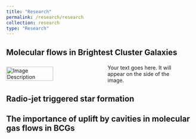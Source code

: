 ```yaml
---
title: "Research"
permalink: /research/research
collection: research
type: "Research"
---
```


## Molecular flows in Brightest Cluster Galaxies
<div class="image-with-text">
  <img src="../images/" alt="Image Description" class="half-width-image">
  <div class="text-on-side">
    Your text goes here. It will appear on the side of the image.
  </div>
</div>

<style>
  .image-with-text {
    display: flex;
    align-items: center;
    width: 100%;
    margin: 20px 0;
  }

  .half-width-image {
    width: 50%; /* Image takes up half the width */
    max-width: 100%; /* Ensure image doesn't exceed container width */
  }

  .text-on-side {
    flex: 1; /* Text takes up the remaining space */
    padding: 0 20px; /* Add spacing around the text */
  }
</style>

## Radio-jet triggered star formation

## The importance of uplift by cavities in molecular gas flows in BCGs
